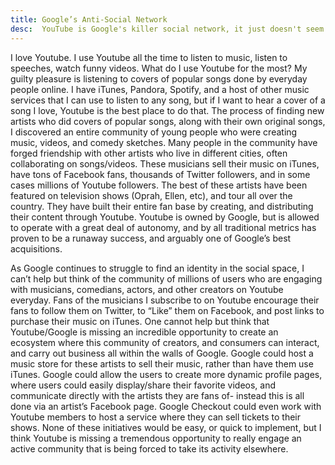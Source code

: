 ```yaml
---
title: Google’s Anti-Social Network
desc:  YouTube is Google's killer social network, it just doesn't seem to know it
---
```


I love Youtube. I use Youtube all the time to listen to music, listen to speeches, watch funny videos. What do I use Youtube for the most? My guilty pleasure is listening to covers of popular songs done by everyday people online. I have iTunes, Pandora, Spotify, and a host of other music services that I can use to listen to any song, but if I want to hear a cover of a song I love, Youtube is the best place to do that. The process of finding new artists who did covers of popular songs, along with their own original songs, I discovered an entire community of young people who were creating music, videos, and comedy sketches.  Many people in the community have forged friendship with other artists who live in different cities, often collaborating on songs/videos.  These musicians sell their music on iTunes, have tons of Facebook fans, thousands of Twitter followers, and in some cases millions of Youtube followers.  The best of these artists have been featured on television shows (Oprah, Ellen, etc), and tour all over the country.  They have built their entire fan base by creating, and distributing their content through Youtube.  Youtube is owned by Google, but is allowed to operate with a great deal of autonomy, and by all traditional metrics has proven to be a runaway success, and arguably one of Google’s best acquisitions.

As Google continues to struggle to find an identity in the social space, I can’t help but think of the community of millions of users who are engaging with musicians, comedians, actors, and other creators on Youtube everyday.  Fans of the musicians I subscribe to on Youtube encourage their fans to follow them on Twitter, to “Like” them on Facebook, and post links to purchase their music on iTunes.  One cannot help but think that Youtube/Google is missing an incredible opportunity to create an ecosystem where this community of creators, and consumers can interact, and carry out business all within the walls of Google.  Google could host a music store for these artists to sell their music, rather than have them use iTunes. Google could allow the users to create more dynamic profile pages, where users could easily display/share their favorite videos, and communicate directly with the artists they are fans of- instead this is all done via an artist’s Facebook page.  Google Checkout could even work with Youtube members to host a service where they can sell tickets to their shows.  None of these initiatives would be easy, or quick to implement, but I think Youtube is missing a tremendous opportunity to really engage an active community that is being forced to take its activity elsewhere.  